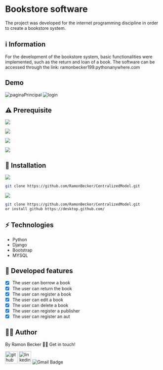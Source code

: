 # Bookstore software
The project was developed for the internet programming discipline in order to create a bookstore system. 

## :information_source: Information 

For the development of the bookstore system, basic functionalities were implemented, such as the return and loan of a book. The software can be accessed through the link: ramonbecker199.pythonanywhere.com


## Demo

![paginaPrincipal](https://user-images.githubusercontent.com/44611131/118513510-27c96c80-b70a-11eb-997a-2ee29e335d9e.png)
![login](https://user-images.githubusercontent.com/44611131/118513538-31eb6b00-b70a-11eb-87d7-ec7529070828.png)

## ⚠️ Prerequisite

![](https://img.shields.io/badge/Python-3776AB?style=for-the-badge&logo=python&logoColor=white)

![](https://img.shields.io/badge/MySQL-00000F?style=for-the-badge&logo=mysql&logoColor=white)

![](https://img.shields.io/badge/Bootstrap-563D7C?style=for-the-badge&logo=bootstrap&logoColor=white)

![](https://img.shields.io/badge/Django-092E20?style=for-the-badge&logo=django&logoColor=white)



## :rocket: Installation

![](https://img.shields.io/badge/Linux-FCC624?style=for-the-badge&logo=linux&logoColor=black)
```sh
git clone https://github.com/RamonBecker/CentralizedModel.git
```

![](https://img.shields.io/badge/Windows-0078D6?style=for-the-badge&logo=windows&logoColor=white)


```sh
git clone https://github.com/RamonBecker/CentralizedModel.git
or install github https://desktop.github.com/ 

```

## :zap: Technologies	

- Python
- Django
- Bootstrap
- MYSQL


## :memo: Developed features

- [x] The user can borrow a book
- [x] The user can return the book
- [x] The user can register a book
- [x] The user can edit a book
- [x] The user can delete a book
- [x] The user can register a publisher
- [x] The user can register an aut

## :technologist:	 Author

By Ramon Becker 👋🏽 Get in touch!



[<img src='https://cdn.jsdelivr.net/npm/simple-icons@3.0.1/icons/github.svg' alt='github' height='40'>](https://github.com/RamonBecker)  [<img src='https://cdn.jsdelivr.net/npm/simple-icons@3.0.1/icons/linkedin.svg' alt='linkedin' height='40'>](https://www.linkedin.com/in/https://www.linkedin.com/in/ramon-becker-da-silva-96b81b141//)
![Gmail Badge](https://img.shields.io/badge/-ramonbecker68@gmail.com-c14438?style=flat-square&logo=Gmail&logoColor=white&link=mailto:ramonbecker68@gmail.com)

